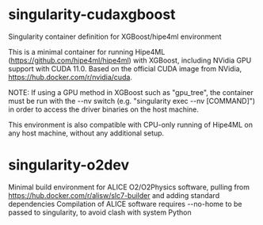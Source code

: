 # singularity-cudaxgboost
Singularity container definition for XGBoost/hipe4ml environment

This is a minimal container for running Hipe4ML (https://github.com/hipe4ml/hipe4ml) with XGBoost, including NVidia GPU support with CUDA 11.0. Based on the official CUDA image from NVidia, https://hub.docker.com/r/nvidia/cuda. 

NOTE: If using a GPU method in XGBoost such as "gpu_tree", the container must be run with the --nv switch (e.g. "singularity exec --nv [COMMAND]") in order to access the driver binaries on the host machine.

This environment is also compatible with CPU-only running of Hipe4ML on any host machine, without any additional setup.


# singularity-o2dev
Minimal build environment for ALICE O2/O2Physics software, pulling from https://hub.docker.com/r/alisw/slc7-builder and adding standard dependencies
Compilation of ALICE software requires --no-home to be passed to singularity, to avoid clash with system Python
